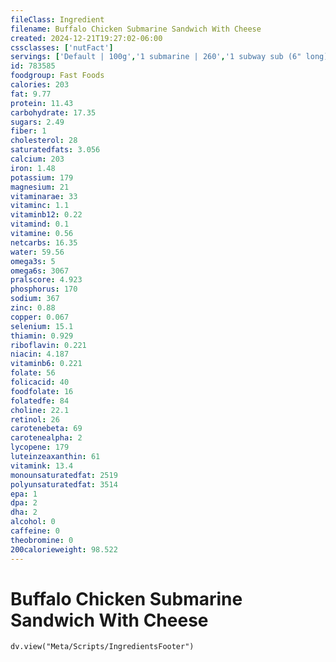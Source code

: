 ```yaml
---
fileClass: Ingredient
filename: Buffalo Chicken Submarine Sandwich With Cheese
created: 2024-12-21T19:27:02-06:00
cssclasses: ['nutFact']
servings: ['Default | 100g','1 submarine | 260','1 subway sub (6" long) | 260','1 subway sub (footlong) | 520']
id: 783585
foodgroup: Fast Foods
calories: 203
fat: 9.77
protein: 11.43
carbohydrate: 17.35
sugars: 2.49
fiber: 1
cholesterol: 28
saturatedfats: 3.056
calcium: 203
iron: 1.48
potassium: 179
magnesium: 21
vitaminarae: 33
vitaminc: 1.1
vitaminb12: 0.22
vitamind: 0.1
vitamine: 0.56
netcarbs: 16.35
water: 59.56
omega3s: 5
omega6s: 3067
pralscore: 4.923
phosphorus: 170
sodium: 367
zinc: 0.88
copper: 0.067
selenium: 15.1
thiamin: 0.929
riboflavin: 0.221
niacin: 4.187
vitaminb6: 0.221
folate: 56
folicacid: 40
foodfolate: 16
folatedfe: 84
choline: 22.1
retinol: 26
carotenebeta: 69
carotenealpha: 2
lycopene: 179
luteinzeaxanthin: 61
vitamink: 13.4
monounsaturatedfat: 2519
polyunsaturatedfat: 3514
epa: 1
dpa: 2
dha: 2
alcohol: 0
caffeine: 0
theobromine: 0
200calorieweight: 98.522
---
```


# Buffalo Chicken Submarine Sandwich With Cheese

```dataviewjs
dv.view("Meta/Scripts/IngredientsFooter")
```